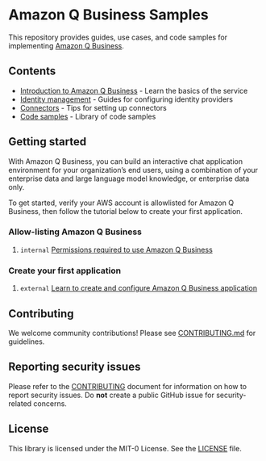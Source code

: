 # Amazon Q Business Samples

This repository provides guides, use cases, and code samples for implementing [Amazon Q Business](https://aws.amazon.com/q/business/).

## Contents

- [Introduction to Amazon Q Business](introduction-to-qbusiness/README.md) - Learn the basics of the service
- [Identity management](identity-management/README.md) - Guides for configuring identity providers
- [Connectors](connectors/README.md) - Tips for setting up connectors
- [Code samples](code-samples/README.md) - Library of code samples


## Getting started

With Amazon Q Business, you can build an interactive chat application environment for your organization’s end users, using a combination of your enterprise data and large language model knowledge, or enterprise data only.

To get started, verify your AWS account is allowlisted for Amazon Q Business, then follow the tutorial below to create your first application.

### Allow-listing Amazon Q Business

1. `internal` [Permissions required to use Amazon Q Business](./introduction-to-qbusiness/allow-listing-qbusiness.md)

### Create your first application

1. `external` [Learn to create and configure Amazon Q Business application](https://catalog.workshops.aws/amazon-q-business/en-US/200-configure-application)


## Contributing

We welcome community contributions! Please see [CONTRIBUTING.md](CONTRIBUTING.md) for guidelines.

## Reporting security issues

Please refer to the [CONTRIBUTING](CONTRIBUTING.md#security-issue-notifications) document for information on how to report security issues. Do **not** create a public GitHub issue for security-related concerns.

## License

This library is licensed under the MIT-0 License. See the [LICENSE](./LICENSE) file.
